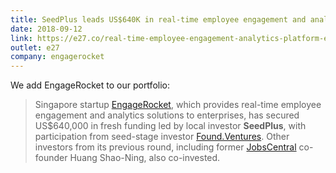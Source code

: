 ```yaml
---
title: SeedPlus leads US$640K in real-time employee engagement and analytics startup EngageRocket
date: 2018-09-12
link: https://e27.co/real-time-employee-engagement-analytics-platform-engagerocket-raises-us640k-seedplus-20180910/
outlet: e27
company: engagerocket
---
```


We add EngageRocket to our portfolio:

> Singapore startup [EngageRocket](https://engagerocket.co/), which provides real-time employee engagement and analytics solutions to enterprises, has secured US$640,000 in fresh funding led by local investor **SeedPlus**, with participation from seed-stage investor [Found.Ventures](http://www.found.us/ventures). Other investors from its previous round, including former [JobsCentral](http://jobscentral.com.sg/) co-founder Huang Shao-Ning, also co-invested.